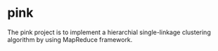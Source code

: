 pink
====

The pink project is to implement a hierarchial single-linkage clustering algorithm by using MapReduce framework. 
